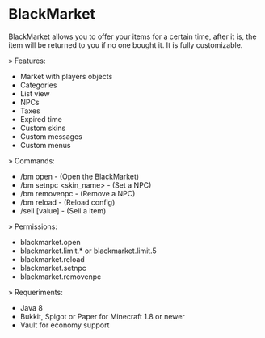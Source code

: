 # BlackMarket
BlackMarket allows you to offer your items for a certain time, after it is, the item will be returned to you if no one bought it. It is fully customizable.​

» Features:
- Market with players objects
- Categories
- List view
- NPCs
- Taxes
- Expired time
- Custom skins
- Custom messages
- Custom menus​

» Commands:
- /bm open - (Open the BlackMarket)
- /bm setnpc <skin_name> - (Set a NPC)
- /bm removenpc - (Remove a NPC)
- /bm reload - (Reload config)
- /sell [value] - (Sell a item)​

» Permissions:
- blackmarket.open
- blackmarket.limit.* or blackmarket.limit.5
- blackmarket.reload
- blackmarket.setnpc
- blackmarket.removenpc​

» Requeriments:
- Java 8
- Bukkit, Spigot or Paper for Minecraft 1.8 or newer
- Vault for economy support

